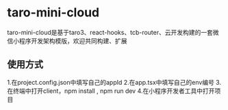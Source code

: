 # taro-mini-cloud
taro-mini-cloud是基于taro3、react-hooks、tcb-router、云开发构建的一套微信小程序开发架构模版，欢迎共同构建、扩展

## 使用方式
1.在project.config.json中填写自己的appId
2.在app.tsx中填写自己的env编号
3.在终端中打开client，npm install , npm run dev
4.在小程序开发者工具中打开项目